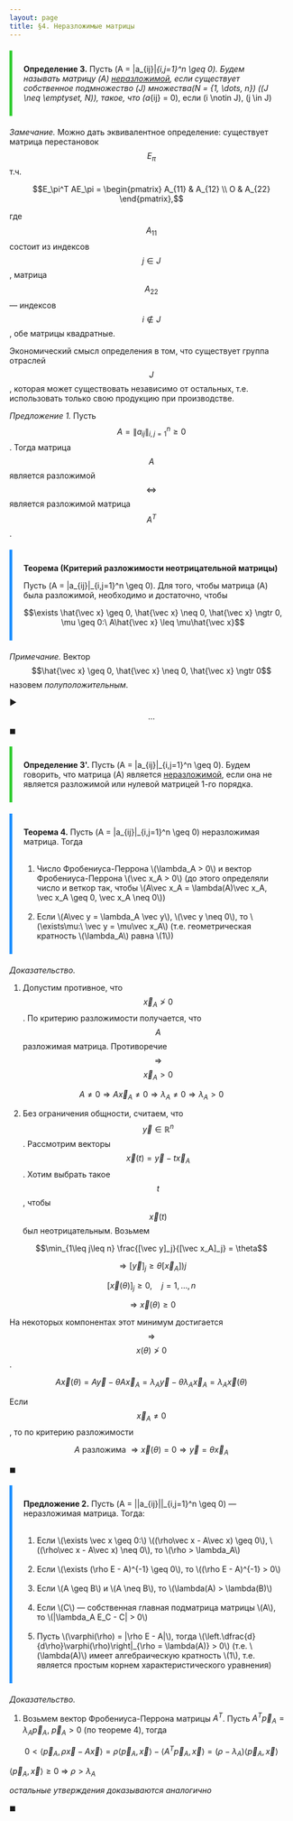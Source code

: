 ```yaml
---
layout: page
title: §4. Неразложимые матрицы
---
```




<div style="border-left: 5px solid LimeGreen; padding: 10px 20px; margin: 20px 0">

<b>Определение 3.</b> Пусть \(A = \|a_{ij}\|_{i,j=1}^n \geq 0\). Будем называть матрицу \(A\) <u>неразложимой</u>, если существует собственное подмножество \(J\) множества\(N = \{1, \dots, n\}\) (\(J \neq \emptyset, N\)), такое, что \(a_{ij} = 0\), если \(i \notin J\), \(j \in J\)

</div>

*Замечание.* Можно дать эквивалентное определение: существует матрица перестановок $$E_\pi$$ т.ч.

$$E_\pi^T AE_\pi = \begin{pmatrix}
A_{11} & A_{12} \\
O & A_{22}
\end{pmatrix},$$

где $$A_{11}$$ состоит из индексов $$j \in J$$, матрица $$A_{22}$$ — индексов $$i \notin J$$, обе матрицы квадратные.

Экономический смысл определения в том, что существует группа отраслей $$J$$, которая может существовать независимо от остальных, т.е. использовать только свою продукцию при производстве.


*Предложение 1.* Пусть $$A = \|a_{ij}\|_{i,j=1}^n \geq 0$$. Тогда матрица $$A$$ является разложимой $$\Leftrightarrow$$ является разложимой матрица $$A^T$$.



<div style="border-left: 5px solid DodgerBlue; padding: 10px 20px; margin: 20px 0">

<b>Теорема (Критерий разложимости неотрицательной матрицы)</b>

Пусть \(A = \|a_{ij}\|_{i,j=1}^n \geq 0\). Для того, чтобы матрица \(A\) была разложимой, необходимо и достаточно, чтобы 

$$\exists \hat{\vec x} \geq 0, \hat{\vec x} \neq 0, \hat{\vec x} \ngtr 0, \mu \geq 0:\ A\hat{\vec x} \leq \mu\hat{\vec x}$$

</div>

*Примечание.* Вектор $$\hat{\vec x} \geq 0, \hat{\vec x} \neq 0, \hat{\vec x} \ngtr 0$$ назовем *полуположительным*.

▶︎ $$\dots$$ ◼︎

<div style="border-left: 5px solid LimeGreen; padding: 10px 20px; margin: 20px 0">

<b>Определение 3'.</b> Пусть \(A = \|a_{ij}\|_{i,j=1}^n \geq 0\). Будем говорить, что матрица \(A\) является <u>неразложимой</u>, если она не является разложимой или нулевой матрицей 1-го порядка.

</div>



<div style="border-left: 5px solid DodgerBlue; padding: 10px 20px; margin: 20px 0">

<b>Теорема 4.</b> Пусть \(A = \|a_{ij}\|_{i,j=1}^n \geq 0\) неразложимая матрица. Тогда <br> <br>
<ol>
<li> Число Фробениуса-Перрона \(\lambda_A > 0\) и вектор Фробениуса-Перрона \(\vec x_A > 0\) (до этого определяли число и веткор так, чтобы \(A\vec x_A = \lambda(A)\vec x_A, \vec x_A \geq 0, \vec x_A \neq 0\)) </li> <br>


<li> Если \(A\vec y = \lambda_A \vec y\), \(\vec y \neq 0\), то \(\exists\mu:\ \vec y = \mu\vec x_A\) (т.е. геометрическая кратность \(\lambda_A\) равна \(1\)) </li>
</ol>
</div>



*Доказательство.* 

1. Допустим противное, что $$\vec x_A \ngtr 0$$. По критерию разложимости получается, что $$A$$ разложимая матрица. Противоречие $$\Rightarrow$$ $$\vec x_A > 0$$

$$A \neq 0 \Rightarrow A\vec x_A \neq 0 \Rightarrow \lambda_A \neq 0 \Rightarrow \lambda_A > 0$$


2. Без ограничения общности, считаем, что $$\vec y \in \mathbb R^n$$. Рассмотрим векторы $$\vec x(t) = \vec y - t\vec x_A$$. Хотим выбрать такое $$t$$, чтобы $$\vec x(t)$$ был неотрицательным. Возьмем

$$\min_{1\leq j\leq n} \frac{[\vec y]_j}{[\vec x_A]_j} = \theta$$

$$\Rightarrow [\vec y]_j \geq \theta [\vec x_A])j$$

$$[\vec x(\theta)]_j \geq 0, \quad j=1,\dots,n$$

$$\Rightarrow \vec x(\theta) \geq 0$$

На некоторых компонентах этот минимум достигается $$\Rightarrow$$ $$x(\theta) \ngtr 0$$.

$$A\vec x(\theta) = A\vec y - \theta A\vec x_A = \lambda_A \vec y - \theta\lambda_A\vec x_A = \lambda_A\vec x(\theta)$$

Если $$\vec x_A \neq 0$$, то по критерию разложимости 

$$А \text{ разложима } \Rightarrow \vec x(\theta) = 0 \Rightarrow \vec y = \theta\vec x_A$$

◼︎

<div style="border-left: 5px solid DodgerBlue; padding: 10px 20px; margin: 20px 0">

<b>Предложение 2.</b> Пусть \(A = ||a_{ij}||_{i,j=1}^n \geq 0\) — неразложимая матрица. Тогда: <br> <br>
<ol>
<li> Если \(\exists \vec x \geq 0:\) \((\rho\vec x - A\vec x) \geq 0\), \((\rho\vec x - A\vec x) \neq 0\), то \(\rho > \lambda_A\) </li> <br>

<li> Если \(\exists (\rho E - A)^{-1} \geq 0\), то \((\rho E - A)^{-1} > 0\) </li> <br>

<li> Если \(A \geq B\) и \(A \neq B\), то \(\lambda(A) > \lambda(B)\) </li> <br>

<li> Если \(C\) — собственная главная подматрица матрицы \(A\), то \(|\lambda_A E_C - C| > 0\) </li> <br>

<li> Пусть \(\varphi(\rho) = |\rho E - A|\), тогда \(\left.\dfrac{d}{d\rho}\varphi(\rho)\right|_{\rho = \lambda(A)} > 0\) (т.е. \(\lambda(A)\) имеет алгебраическую кратность \(1\), т.е. является простым корнем характеристического уравнения) </li>
</ol>
</div>

*Доказательство.* 

1. Возьмем вектор Фробениуса-Перрона матрицы $A^T$. Пусть $A^T\vec p_A = \lambda_A \vec p_A$, $\vec p_A > 0$ (по теореме 4), тогда 

$$0 < \left<\vec p_A, \rho\vec x - A\vec x\right> = \rho \left<\vec p_A, \vec x\right> - \left<A^T\vec p_A, \vec x\right> = (\rho - \lambda_A)\left<\vec p_A, \vec x\right>$$

$\left<\vec p_A, \vec x\right> \geq 0$ $\Rightarrow$ $\rho > \lambda_A$

*остальные утверждения доказываются аналогично*

◼︎
